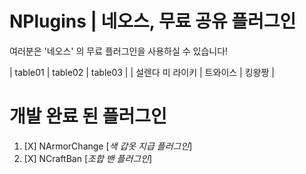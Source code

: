 # NPlugins | 네오스, 무료 공유 플러그인
여러분은 '네오스' 의 무료 플러그인을 사용하실 수 있습니다!


| table01 | table02 | table03 |
| 설렌다 미 라이키 | 트와이스 | 킹왕짱 |


# 개발 완료 된 플러그인
1. [X] NArmorChange [*색 갑옷 지급 플러그인*]
2. [X] NCraftBan [*조합 밴 플러그인*]
